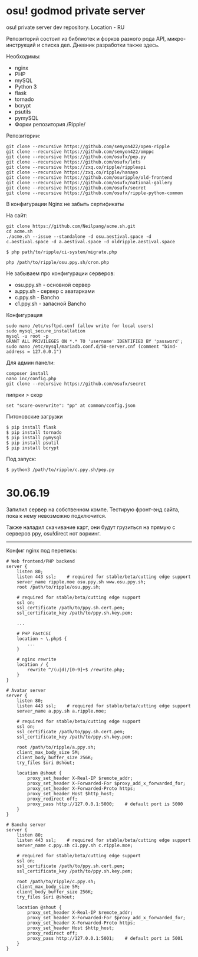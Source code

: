 # osu! godmod private server
osu! private server dev repository.
Location - RU

Репозиторий состоит из библиотек и форков разного рода API, микро-инструкций и списка дел.
Дневник разработки также здесь.


Необходимы:
- nginx
- PHP
- mySQL
- Python 3
- flask
- tornado
- bcrypt 
- psutils
- pymySQL
- Форки репозитория /Ripple/

Репозитории:
```
git clone --recursive https://github.com/semyon422/open-ripple
git clone --recursive https://github.com/semyon422/omppc
git clone --recursive https://github.com/osufx/pep.py
git clone --recursive https://github.com/osufx/lets
git clone --recursive https://zxq.co/ripple/rippleapi
git clone --recursive https://zxq.co/ripple/hanayo
git clone --recursive https://github.com/osuripple/old-frontend
git clone --recursive https://github.com/osufx/national-gallery
git clone --recursive https://github.com/osufx/secret
git clone --recursive https://github.com/osufx/ripple-python-common
```

В конфигурации Nginx не забыть сертификаты

На сайт:
```
git clone https://github.com/Neilpang/acme.sh.git
cd acme.sh
./acme.sh --issue --standalone -d osu.aestival.space -d c.aestival.space -d a.aestival.space -d oldripple.aestival.space
```

```
$ php path/to/ripple/ci-system/migrate.php
```

```
php /path/to/ripple/osu.ppy.sh/cron.php
```

Не забываем про конфигурации серверов:
- osu.ppy.sh - основной сервер
- a.ppy.sh - сервер с аватарками
- c.ppy.sh - Bancho
- c1.ppy.sh - запасной Bancho

Конфигурация
```
sudo nano /etc/vsftpd.conf (allow write for local users)
sudo mysql_secure_installation
mysql -u root -p
GRANT ALL PRIVILEGES ON *.* TO 'username' IDENTIFIED BY 'password';
sudo nano /etc/mysql/mariadb.conf.d/50-server.cnf (comment "bind-address = 127.0.0.1")
```

Для админ панели:
```
composer install
nano inc/config.php
git clone --recursive https://github.com/osufx/secret
```

пипрки > скор
```
set "score-overwrite": "pp" at common/config.json
```

Питоновские загрузки
```
$ pip install flask 
$ pip install tornado
$ pip install pymysql
$ pip install psutil
$ pip install bcrypt
```

Под запуск:
```
$ python3 /path/to/ripple/c.ppy.sh/pep.py
```

# 30.06.19
Запилил сервер на собственном компе. 
Тестирую фронт-энд сайта, пока к нему невозможно подключится.

Также наладил скачивание карт, они будут грузиться на прямую с серверов ppy, osu!direct нот воркинг.

----------

Конфиг nginx под перепись:
```
# Web frontend/PHP backend
server {
    listen 80;
    listen 443 ssl;    # required for stable/beta/cutting edge support
    server_name ripple.moe osu.ppy.sh www.osu.ppy.sh;
    root /path/to/ripple/osu.ppy.sh;

    # required for stable/beta/cutting edge support
    ssl on;
    ssl_certificate /path/to/ppy.sh.cert.pem;
    ssl_certificate_key /path/to/ppy.sh.key.pem;

    ...

    # PHP FastCGI
    location ~ \.php$ {
        ...
    }

    # nginx rewrite
    location / {
        rewrite ^/(u|d)/[0-9]+$ /rewrite.php;
    }
}

# Avatar server
server {
    listen 80;
    listen 443 ssl;    # required for stable/beta/cutting edge support
    server_name a.ppy.sh a.ripple.moe;

    # required for stable/beta/cutting edge support
    ssl on;
    ssl_certificate /path/to/ppy.sh.cert.pem;
    ssl_certificate_key /path/to/ppy.sh.key.pem;

    root /path/to/ripple/a.ppy.sh;
    client_max_body_size 5M;
    client_body_buffer_size 256K;
    try_files $uri @shout;

    location @shout {
        proxy_set_header X-Real-IP $remote_addr;
        proxy_set_header X-Forwarded-For $proxy_add_x_forwarded_for;
        proxy_set_header X-Forwarded-Proto https;
        proxy_set_header Host $http_host;
        proxy_redirect off;
        proxy_pass http://127.0.0.1:5000;    # default port is 5000
    }
}

# Bancho server
server {
    listen 80;
    listen 443 ssl;    # required for stable/beta/cutting edge support
    server_name c.ppy.sh c1.ppy.sh c.ripple.moe;

    # required for stable/beta/cutting edge support
    ssl on;
    ssl_certificate /path/to/ppy.sh.cert.pem;
    ssl_certificate_key /path/to/ppy.sh.key.pem;

    root /path/to/ripple/c.ppy.sh;
    client_max_body_size 5M;
    client_body_buffer_size 256K;
    try_files $uri @shout;

    location @shout {
        proxy_set_header X-Real-IP $remote_addr;
        proxy_set_header X-Forwarded-For $proxy_add_x_forwarded_for;
        proxy_set_header X-Forwarded-Proto https;
        proxy_set_header Host $http_host;
        proxy_redirect off;
        proxy_pass http://127.0.0.1:5001;    # default port is 5001
    }
}
```

